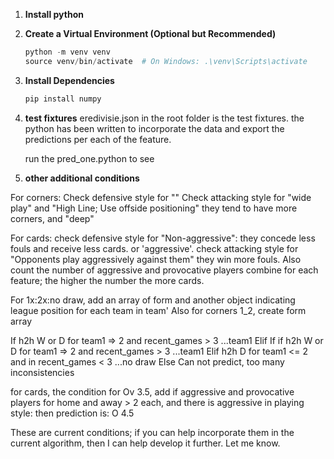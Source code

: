 1. **Install python**

2. **Create a Virtual Environment (Optional but Recommended)**
   
   ```powershell
   python -m venv venv
   source venv/bin/activate  # On Windows: .\venv\Scripts\activate
   ```
   
3. **Install Dependencies**
   
   ```bash
   pip install numpy
   ```
   
4. **test fixtures**
   eredivisie.json in the root folder is the test fixtures. the python has been written to incorporate the data and export the predictions per each of the feature.

   run the pred_one.python to see

5. **other additional conditions**
    


For corners: Check defensive style for "" Check attacking style for "wide play" and "High Line; Use offside positioning" they tend to have more corners, and "deep"

For cards: check defensive style for "Non-aggressive": they concede less fouls and receive less cards. or 'aggressive'. check attacking style for "Opponents play aggressively against them" they win more fouls. Also count the number of aggressive and provocative players combine for each feature; the higher the number the more cards.

For 1x:2x:no draw, add an array of form and another object indicating league position for each team in team'
Also for corners 1_2, create form array

If h2h W or D for team1 => 2 and recent_games > 3 ...team1 
Elif
If if h2h W or D for team1 => 2 and recent_games > 3 ...team1 
Elif 
h2h D for team1 <= 2 and in recent_games < 3 ...no draw
Else
Can not predict, too many inconsistencies

for cards, the condition for Ov 3.5, add if aggressive and provocative players for home and away > 2 each, and there is aggressive in playing style: then prediction is: O 4.5

These are current conditions; if you can help incorporate them in the current algorithm, then I can help develop it further. Let me know.